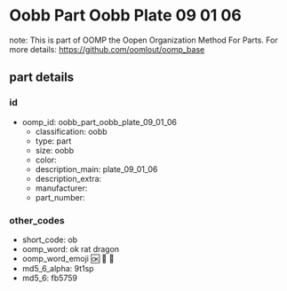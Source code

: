 # Oobb Part Oobb Plate 09 01 06  

note: This is part of OOMP the Oopen Organization Method For Parts. For more details: https://github.com/oomlout/oomp_base

##  part details





### id
* oomp_id: oobb_part_oobb_plate_09_01_06
  * classification: oobb
  * type: part
  * size: oobb
  * color: 
  * description_main: plate_09_01_06
  * description_extra: 
  * manufacturer: 
  * part_number: 

### other_codes
* short_code: ob
* oomp_word: ok rat dragon
* oomp_word_emoji :ok: :rat: :dragon:
* md5_6_alpha: 9t1sp
* md5_6: fb5759